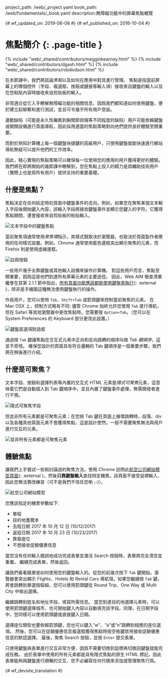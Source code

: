 project_path: /web/_project.yaml
book_path: /web/fundamentals/_book.yaml
description:無障礙功能中的屏幕焦點概覽


{# wf_updated_on: 2019-06-08 #}
{# wf_published_on: 2016-10-04 #}

# 焦點簡介 {: .page-title }

{% include "web/_shared/contributors/megginkearney.html" %}
{% include "web/_shared/contributors/dgash.html" %}
{% include "web/_shared/contributors/robdodson.html" %}



在本節課中，我們將談論*焦點*以及如何在應用中對其進行管理。
焦點是指當前屏幕上的哪個控件（字段、複選框、按鈕或鏈接等輸入項）接收來自鍵盤的輸入以及在您粘貼內容時接收來自剪貼板的輸入。



非常適合從它入手瞭解無障礙功能的相關信息，因爲我們都知道如何使用鍵盤，便於建立起聯繫和進行測試，並且可令幾乎所有用戶受益。



運動缺陷（可能是永久性癱瘓到腕關節扭傷等不同程度的缺陷）用戶可能依賴鍵盤或開關設備進行頁面導航，因此採用適當的焦點策略對向他們提供良好體驗至關重要。




而對於熟知計算機上每一個鍵盤快捷鍵的高級用戶，只使用鍵盤就能快速進行網站導航無疑可以提升他們的工作效率。



因此，精心實現的焦點策略可以確保每一位使用您的應用的用戶獲得更好的體驗。
我們將在即將開始的幾節課中瞭解到，您在焦點上投入的精力是爲輔助技術用戶（實際上也是爲所有用戶）提供支持的重要基礎。



## 什麼是焦點？

焦點決定在任何給定時刻頁面中鍵盤事件的去向。例如，如果您在聚焦某個文本輸入字段後開始鍵入內容，該輸入字段將接收鍵盤事件並顯示您鍵入的字符。它獲得焦點期間，還會接收來自剪貼板的粘貼輸入。


![文本字段中的鍵盤焦點](imgs/keyboard-focus.png)

當前聚焦項通常使用*聚焦環*指示，其樣式既取決於瀏覽器，也取決於頁面製作者應用的任何樣式設置。例如，Chrome 通常使用藍色邊框突出顯示聚焦的元素，而 Firefox 則是使用虛線邊框。


![註冊按鈕](imgs/sign-up.png)

一些用戶幾乎全靠鍵盤或其他輸入設備來操作計算機。
對這些用戶而言，焦點至關重要，因爲這是他們到達所有屏幕元素的主要途徑。
因此，Web AIM 檢查清單纔會在其第 2.1.1 節中指出，[所有頁面功能應該都能使用鍵盤來執行](https://webaim.org/standards/wcag/checklist#sc2.1.1){: .external }，除非是手繪圖這種無法使用鍵盤執行的操作。




作爲用戶，您可以使用 `Tab`、`Shift+Tab` 或箭頭鍵來控制當前聚焦的元素。
在 Mac OSX 上，控制方式略有不同: 儘管 Chrome 始終允許您使用 `Tab` 進行導航，但在 Safari 等其他瀏覽器中更改焦點時，您需要按 `Option+Tab`。（您可以在 System Preferences 的 Keyboard 部分更改此設置。）


![鍵盤首選項對話框](imgs/system-prefs2.png)

通過按 `Tab` 鍵讓焦點在交互式元素中正向和反向跳轉的順序叫做 *Tab 鍵順序*，這並不奇怪。
確保您設計的頁面具有符合邏輯的 Tab 鍵順序是一個重要步驟，我們將在稍後進行介紹。



## 什麼是可聚焦？

文本字段、按鈕和選擇列表等內置的交互式 HTML 元素是*隱式可聚焦*元素，這意味着它們是自動插入到 Tab 鍵順序中，並且內置了鍵盤事件處理，無需開發者進行干預。



![隱式可聚焦字段](imgs/implicitly-focused.png)

但並非所有元素都是可聚焦元素；在您按 Tab 鍵在頁面上循環跳轉時，段落、div 以及各種其他頁面元素不會獲得焦點，這是設計使然。一般不需要聚焦無法與用戶進行交互的元素。



![並非所有元素都是可聚焦元素](imgs/not-all-elements.png)

## 體驗焦點

讓我們上手嘗試一些剛討論過的聚焦方法。使用 Chrome 訪問此[航空公司網站模型頁面](http://udacity.github.io/ud891/lesson2-focus/01-basic-form/){: .external }，然後**只靠鍵盤輸入**查找特定機票。該頁面不接受鼠標輸入，因此您無法篡改練習（可不是我們不信任您喲 ;-)）。



![航空公司網站模型](imgs/airlinesite2.png)

您應該指定的機票參數如下:

 - 單程
 - 目的地墨爾本
 - 去程日期 2017 年 10 月 12 日 (10/12/2017)
 - 返程日期 2017 年 10 月 23 日 (10/23/2017)
 - 靠窗座位
 - 不想接收促銷優惠信息

當您沒有任何輸入錯誤地成功完成表單並激活 Search 按鈕時，表單將完全清空並重置。
繼續完成表單，然後返回。


讓我們看看錶單是如何使用您的鍵盤輸入的。從您的前幾次按下 `Tab` 鍵開始，瀏覽器會突出顯示 Flights、Hotels 和 Rental Cars 導航項。如果您繼續按 `Tab` 鍵，將會跳轉到單選按鈕組，您可以使用箭頭鍵從 Round Trip、One Way 或 Multi City 中做出選擇。



繼續跳轉到姓名和地址字段，填寫所需信息。
當您到達目的地選擇元素時，可以使用箭頭鍵選擇城市，也可開始鍵入內容以自動填充該字段。同理，在日期字段中，您同樣可以使用箭頭鍵或直接鍵入日期。



選擇座位類型也要依賴箭頭鍵，您也可以鍵入“w”、“a”或“n”跳轉到相應的座位選項。
然後，您可以在促銷優惠信息複選框獲得焦點時按空格鍵禁用接收促銷優惠信息的默認選擇。
最後，聚焦 Search 按鈕，並按 `Enter` 提交表單。


只使用鍵盤與表單進行交互非常方便，因爲不需要切換到鼠標再切換回鍵盤就能完成任務。
由於表單中使用的所有元素都是具有隱式焦點的原生 HTML 標記，因此表單能夠與鍵盤進行順暢的交互，您不必編寫任何代碼來添加或管理聚焦行爲。






{# wf_devsite_translation #}

